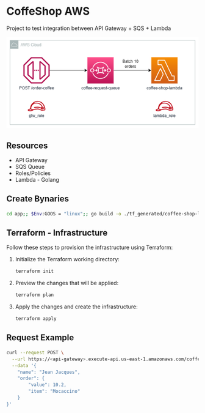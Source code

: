 # CoffeShop AWS

Project to test integration between API Gateway + SQS + Lambda

![Diagram](./files/diagram.png)

## Resources

- API Gateway
- SQS Queue
- Roles/Policies
- Lambda - Golang

## Create Bynaries

``` bash
cd app;; $Env:GOOS = "linux";; go build -o ./tf_generated/coffee-shop-lambda
```

## Terraform - Infrastructure

Follow these steps to provision the infrastructure using Terraform:

1. Initialize the Terraform working directory:

    ``` bash
    terraform init
    ```

2. Preview the changes that will be applied:

    ``` bash
    terraform plan
    ```

3. Apply the changes and create the infrastructure:

    ``` bash
    terraform apply
    ```

## Request Example

``` bash
curl --request POST \
  --url https://<api-gateway>.execute-api.us-east-1.amazonaws.com/coffee \
  --data '{
    "name": "Jean Jacques",
    "order": {
        "value": 10.2,
        "item": "Mocaccino"
    }
}'
```
